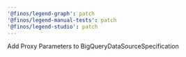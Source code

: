 ```yaml
---
'@finos/legend-graph': patch
'@finos/legend-manual-tests': patch
'@finos/legend-studio': patch
---
```


Add Proxy Parameters to BigQueryDataSourceSpecification

